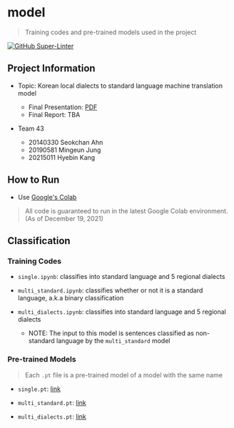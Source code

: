 # model
> Training codes and pre-trained models used in the project

[![GitHub Super-Linter](https://github.com/CS492I-21F/model/workflows/Lint/badge.svg)](https://github.com/marketplace/actions/super-linter)


## Project Information
* Topic: Korean local dialects to standard language machine translation model
  * Final Presentation: [PDF](https://drive.google.com/file/d/1bFfAXERQBlN82GLXLIlQhL07AeB0M3uZ/view?usp=sharing)
  * Final Report: TBA

* Team 43
  * 20140330 Seokchan Ahn
  * 20190581 Mingeun Jung
  * 20215011 Hyebin Kang

## How to Run
* Use [Google's Colab](https://colab.research.google.com/)
> All code is guaranteed to run in the latest Google Colab environment. (As of December 19, 2021)

## Classification

### Training Codes

* `single.ipynb`: classifies into standard language and 5 regional dialects

* `multi_standard.ipynb`: classifies whether or not it is a standard language, a.k.a binary classification

* `multi_dialects.ipynb`: classifies into standard language and 5 regional dialects
  * NOTE: The input to this model is sentences classified as non-standard language by the `multi_standard` model

### Pre-trained Models
> Each `.pt` file is a pre-trained model of a model with the same name

* `single.pt`: [link](https://drive.google.com/file/d/1-TGjLEVx6bgRhAaKGMI9ajQvZjBAWccm/view?usp=sharing)

* `multi_standard.pt`: [link](https://drive.google.com/file/d/1-64VFX8QTXRKVSOCJlZ2HaUVPmwF8ZQ7/view?usp=sharing)

* `multi_dialects.pt`: [link](https://drive.google.com/file/d/1-IxZ-oESM6t70Y-wwF_uYsBSjbga_6_F/view?usp=sharing)
